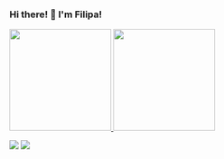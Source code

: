 ### Hi there! 👋 I'm Filipa!

 <div>
  <a href="https://github.com/Filipagit">
  <img height="180em" src="https://github-readme-stats.vercel.app/api?username=Filipagit&show_icons=true&theme=dracula&include_all_commits=true&count_private=true"/>
  <img height="180em" src="https://github-readme-stats.vercel.app/api/top-langs/?username=Filipagit&layout=compact&langs_count=7&theme=dracula"/>
</div>
  <div> 
  
 <a href="https://discord.gg" target="_blank"><img src="https://img.shields.io/badge/Discord-7289DA?style=for-the-badge&logo=discord&logoColor=white" target="_blank"></a> 
  <a href = "mailto:filiparebelo999@outlook.pt"><img src="https://img.shields.io/badge/-Hotmail-%23333?style=for-the-badge&logo=gmail&logoColor=white" target="_blank"></a>
